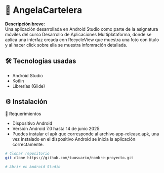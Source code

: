 # 📱 AngelaCartelera

**Descripción breve:**  
Una aplicación desarrollada en Android Studio como parte de la asignatura móviles del curso Desarrollo de Aplicaciones Multiplataforma, donde se aplica una interfaz creada con RecycleView que muestra una foto con título y al hacer click sobre ella se muestra infomración detallada.

## 🛠️ Tecnologías usadas

- Android Studio
- Kotlin 
- Librerías (Glide)

## ⚙️ Instalación
🔧 Requerimientos
- Dispositivo Android
- Versión Android 7.0 hasta 14 de junio 2025
- Puedes instalar el apk que corresponde al archivo app-release.apk, una vez instalado en el dispositivo Android se inicia la aplicación correctamente.

```bash
# Clonar repositorio
git clone https://github.com/tuusuario/nombre-proyecto.git

# Abrir en Android Studio
